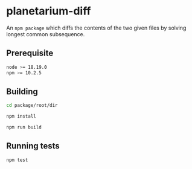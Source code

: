 # planetarium-diff

An `npm package` which diffs the contents of the two given files by solving longest common subsequence.

## Prerequisite

```bash
node >= 18.19.0
npm >= 10.2.5
```

## Building

```bash
cd package/root/dir

npm install

npm run build
```

## Running tests

```bash
npm test
```
